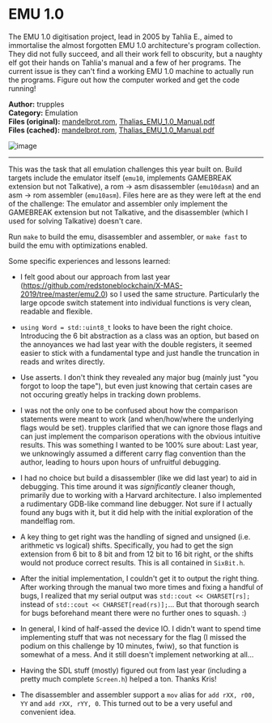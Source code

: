 # EMU 1.0

The EMU 1.0 digitisation project, lead in 2005 by Tahlia E., aimed to immortalise the almost forgotten EMU 1.0 architecture's program collection.
They did not fully succeed, and all their work fell to obscurity, but a naughty elf got their hands on Tahlia's manual and a few of her programs.
The current issue is they can't find a working EMU 1.0 machine to actually run the programs. Figure out how the computer worked and get the code running!

**Author:** trupples  
**Category:** Emulation  
**Files (original):** [mandelbrot.rom](https://drive.google.com/file/d/1IdSazwFbhm13Ln6PlYItDuM5TZI9Y4Z3/view?usp=sharing),
[Thalias_EMU_1.0_Manual.pdf](https://drive.google.com/file/d/13afjSCTDuqDgCHt_3MbREHcj6sYCJa_G/view?usp=sharing)  
**Files (cached):** [mandelbrot.rom](https://github.com/redstoneblockchain/X-MAS-2020/tree/main/emu-1.0/files/mandelflag.rom),
[Thalias_EMU_1.0_Manual.pdf](https://github.com/redstoneblockchain/X-MAS-2020/tree/main/emu-1.0/files/Tahlias_EMU_1.0_Manual.pdf)  

![image](https://user-images.githubusercontent.com/6524684/102720439-a99ca180-42f4-11eb-9939-5f5edec00ece.png)

---

This was the task that all emulation challenges this year built on. Build targets include the emulator itself (`emu10`, implements GAMEBREAK
extension but not Talkative), a rom -> asm disassembler (`emu10dasm`) and an asm -> rom assembler (`emu10asm`). Files here are as they were
left at the end of the challenge: The emulator and assembler only implement the GAMEBREAK extension but not Talkative, and the disassembler
(which I used for solving Talkative) doesn't care. 

Run `make` to build the emu, disassembler and assembler, or `make fast` to build the emu with optimizations enabled.

Some specific experiences and lessons learned:

- I felt good about our approach from last year (https://github.com/redstoneblockchain/X-MAS-2019/tree/master/emu2.0) so I used the same structure.
  Particularly the large opcode switch statement into individual functions is very clean, readable and flexible.

- `using Word = std::uint8_t` looks to have been the right choice. Introducing the 6 bit abstraction as a class was an option, but based on the
  annoyances we had last year with the double registers, it seemed easier to stick with a fundamental type and just handle the truncation in
  reads and writes directly.
  
- Use asserts. I don't think they revealed any major bug (mainly just "you forgot to loop the tape"), but even just knowing that certain cases
  are not occuring greatly helps in tracking down problems.
  
- I was not the only one to be confused about how the comparison statements were meant to work (and when/how/where the underlying flags would be
  set). trupples clarified that we can ignore those flags and can just implement the comparison operations with the obvious intuitive results.
  This was something I wanted to be 100% sure about: Last year, we unknowingly assumed a different carry flag convention than the author,
  leading to hours upon hours of unfruitful debugging.
  
- I had no choice but build a disassembler (like we did last year) to aid in debugging. This time around it was *significantly* cleaner though,
  primarily due to working with a Harvard architecture. I also implemented a rudimentary GDB-like command line debugger. Not sure if I actually
  found any bugs with it, but it did help with the initial exploration of the mandelflag rom.

- A key thing to get right was the handling of signed and unsigned (i.e. arithmetic vs logical) shifts. Specifically, you had to get the sign
  extension from 6 bit to 8 bit and from 12 bit to 16 bit right, or the shifts would not produce correct results. This is all contained in `SixBit.h`.

- After the initial implementation, I couldn't get it to output the right thing. After working through the manual two more times and fixing a handful
  of bugs, I realized that my serial output was `std::cout << CHARSET[rs];` instead of `std::cout << CHARSET[read(rs)];`... But that thorough search
  for bugs beforehand meant there were no further ones to squash. :)
  
- In general, I kind of half-assed the device IO. I didn't want to spend time implementing stuff that was not necessary for the flag (I missed the
  podium on this challenge by 10 minutes, fwiw), so that function is somewhat of a mess. And it still doesn't implement networking at all...

- Having the SDL stuff (mostly) figured out from last year (including a pretty much complete `Screen.h`) helped a ton. Thanks Kris!

- The disassembler and assembler support a `mov` alias for `add rXX, r00, YY` and `add rXX, rYY, 0`. This turned out to be a very useful and convenient
  idea.
